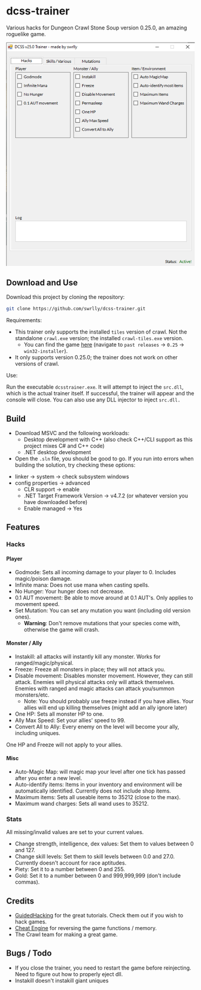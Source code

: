 # dcss-trainer

Various hacks for Dungeon Crawl Stone Soup version 0.25.0, an amazing roguelike game. 

<p align="center">
<img src="dcsstrainer.png" />
</p>

## Download and Use
Download this project by cloning the repository:

```bash
git clone https://github.com/swrlly/dcss-trainer.git
```

Requirements: 

+ This trainer only supports the installed `tiles` version of crawl. Not the standalone `crawl.exe` version; the installed `crawl-tiles.exe` version.
    - You can find the game [here](https://crawl.develz.org/download.htm) (navigate to `past releases` -> `0.25` -> `win32-installer`).
+ It only supports version 0.25.0; the trainer does not work on other versions of crawl.

Use: 

Run the executable `dcsstrainer.exe`. It will attempt to inject the `src.dll`, which is the actual trainer itself. If successful, the trainer will appear and the console will close.
You can also use any DLL injector to inject `src.dll.`

## Build
* Download MSVC and the following workloads:
    - Desktop development with C++ (also check C++/CLI support as this project mixes C# and C++ code)
    - .NET desktop development
* Open the `.sln` file, you should be good to go. If you run into errors when building the solution, try checking these options:
- linker -> system -> check subsystem windows
- config properties -> advanced
   - CLR support -> enable
   - .NET Target Framework Version -> v4.7.2 (or whatever version you have downloaded before)
   - Enable managed -> Yes

## Features

### Hacks

#### Player
+ Godmode: Sets all incoming damage to your player to 0. Includes magic/poison damage. 
+ Infinite mana: Does not use mana when casting spells.
+ No Hunger: Your hunger does not decrease.
+ 0.1 AUT movement: Be able to move around at 0.1 AUT's. Only applies to movement speed.
+ Set Mutation: You can set any mutation you want (including old version ones).
    - **Warning**: Don't remove mutations that your species come with, otherwise the game will crash.

#### Monster / Ally

+ Instakill: all attacks will instantly kill any monster. Works for ranged/magic/physical.
+ Freeze: Freeze all monsters in place; they will not attack you.
+ Disable movement: Disables monster movement. However, they can still attack. Enemies will physical attacks only will attack themselves. Enemies with ranged and magic attacks can attack you/summon monsters/etc.
    - Note: You should probably use freeze instead if you have allies. Your allies will end up killing themselves (might add an ally ignore later)
+ One HP: Sets all monster HP to one.
+ Ally Max Speed: Set your allies' speed to 99.
+ Convert All to Ally: Every enemy on the level will become your ally, including uniques.

One HP and Freeze will not apply to your allies.

#### Misc
+ Auto-Magic Map: will magic map your level after one tick has passed after you enter a new level.
+ Auto-identify items: Items in your inventory and environment will be automatically identified. Currently does not include shop items.
+ Maximum items: Sets all useable items to 35212 (close to the max).
+ Maximum wand charges: Sets all wand uses to 35212.

### Stats

All missing/invalid values are set to your current values.

+ Change strength, intelligence, dex values: Set them to values between 0 and 127. 
+ Change skill levels: Set them to skill levels between 0.0 and 27.0. Currently doesn't account for race aptitudes.
+ Piety: Set it to a number between 0 and 255.
+ Gold: Set it to a number between 0 and 999,999,999 (don't include commas). 

## Credits
+ [GuidedHacking](https://guidedhacking.com/) for the great tutorials. Check them out if you wish to hack games.
+ [Cheat Engine](https://github.com/cheat-engine/cheat-engine/) for reversing the game functions / memory.
+ The Crawl team for making a great game.

## Bugs / Todo
+ If you close the trainer, you need to restart the game before reinjecting. Need to figure out how to properly eject dll.
+ Instakill doesn't instakill giant uniques

